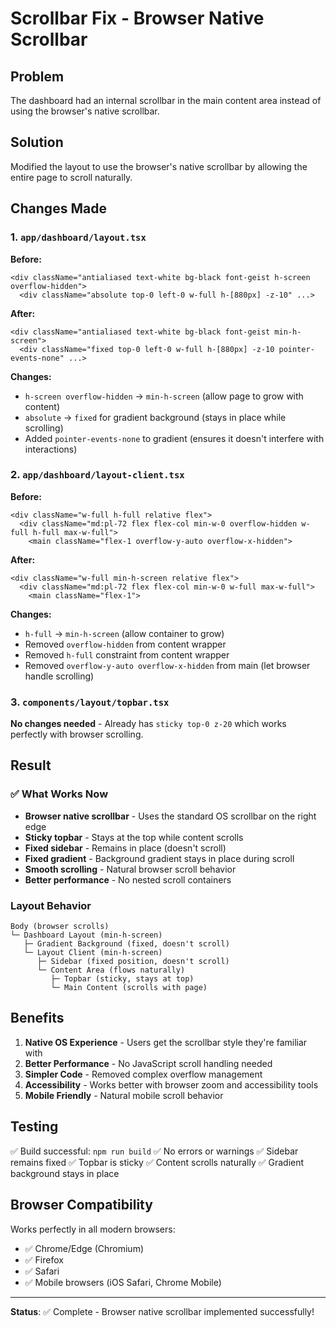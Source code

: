 # Scrollbar Fix - Browser Native Scrollbar

## Problem
The dashboard had an internal scrollbar in the main content area instead of using the browser's native scrollbar.

## Solution
Modified the layout to use the browser's native scrollbar by allowing the entire page to scroll naturally.

## Changes Made

### 1. `app/dashboard/layout.tsx`
**Before:**
```tsx
<div className="antialiased text-white bg-black font-geist h-screen overflow-hidden">
  <div className="absolute top-0 left-0 w-full h-[880px] -z-10" ...>
```

**After:**
```tsx
<div className="antialiased text-white bg-black font-geist min-h-screen">
  <div className="fixed top-0 left-0 w-full h-[880px] -z-10 pointer-events-none" ...>
```

**Changes:**
- `h-screen overflow-hidden` → `min-h-screen` (allow page to grow with content)
- `absolute` → `fixed` for gradient background (stays in place while scrolling)
- Added `pointer-events-none` to gradient (ensures it doesn't interfere with interactions)

### 2. `app/dashboard/layout-client.tsx`
**Before:**
```tsx
<div className="w-full h-full relative flex">
  <div className="md:pl-72 flex flex-col min-w-0 overflow-hidden w-full h-full max-w-full">
    <main className="flex-1 overflow-y-auto overflow-x-hidden">
```

**After:**
```tsx
<div className="w-full min-h-screen relative flex">
  <div className="md:pl-72 flex flex-col min-w-0 w-full max-w-full">
    <main className="flex-1">
```

**Changes:**
- `h-full` → `min-h-screen` (allow container to grow)
- Removed `overflow-hidden` from content wrapper
- Removed `h-full` constraint from content wrapper
- Removed `overflow-y-auto overflow-x-hidden` from main (let browser handle scrolling)

### 3. `components/layout/topbar.tsx`
**No changes needed** - Already has `sticky top-0 z-20` which works perfectly with browser scrolling.

## Result

### ✅ What Works Now
- **Browser native scrollbar** - Uses the standard OS scrollbar on the right edge
- **Sticky topbar** - Stays at the top while content scrolls
- **Fixed sidebar** - Remains in place (doesn't scroll)
- **Fixed gradient** - Background gradient stays in place during scroll
- **Smooth scrolling** - Natural browser scroll behavior
- **Better performance** - No nested scroll containers

### Layout Behavior
```
Body (browser scrolls)
└─ Dashboard Layout (min-h-screen)
   ├─ Gradient Background (fixed, doesn't scroll)
   └─ Layout Client (min-h-screen)
      ├─ Sidebar (fixed position, doesn't scroll)
      └─ Content Area (flows naturally)
         ├─ Topbar (sticky, stays at top)
         └─ Main Content (scrolls with page)
```

## Benefits

1. **Native OS Experience** - Users get the scrollbar style they're familiar with
2. **Better Performance** - No JavaScript scroll handling needed
3. **Simpler Code** - Removed complex overflow management
4. **Accessibility** - Works better with browser zoom and accessibility tools
5. **Mobile Friendly** - Natural mobile scroll behavior

## Testing

✅ Build successful: `npm run build`
✅ No errors or warnings
✅ Sidebar remains fixed
✅ Topbar is sticky
✅ Content scrolls naturally
✅ Gradient background stays in place

## Browser Compatibility

Works perfectly in all modern browsers:
- ✅ Chrome/Edge (Chromium)
- ✅ Firefox
- ✅ Safari
- ✅ Mobile browsers (iOS Safari, Chrome Mobile)

---

**Status**: ✅ Complete - Browser native scrollbar implemented successfully!
